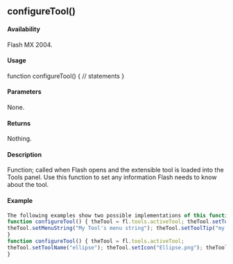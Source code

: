 ## configureTool()

#### Availability

Flash MX 2004.

#### Usage

function configureTool() {
// statements
}

#### Parameters

None.

#### Returns

Nothing.

#### Description

Function; called when Flash opens and the extensible tool is loaded into the Tools panel. Use this function to set any information Flash needs to know about the tool.

#### Example

```javascript
The following examples show two possible implementations of this function:
function configureTool() { theTool = fl.tools.activeTool; theTool.setToolName("myTool"); theTool.setIcon("myTool.png");
theTool.setMenuString("My Tool's menu string"); theTool.setToolTip("my tool's tool tip"); theTool.setOptionsFile( "mtTool.xml" );
}
function configureTool() { theTool = fl.tools.activeTool;
theTool.setToolName("ellipse"); theTool.setIcon("Ellipse.png"); theTool.setMenuString("Ellipse"); theTool.setToolTip("Ellipse"); theTool.showTransformHandles( true );
}

```